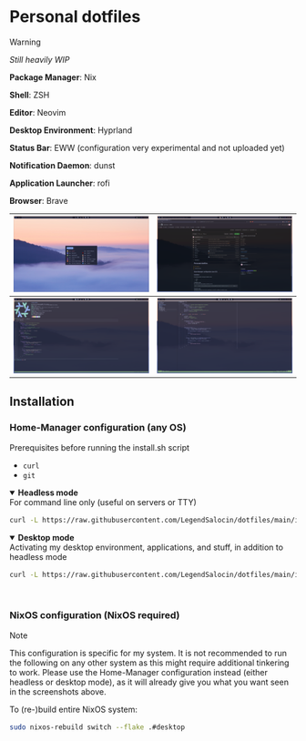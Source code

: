 # Personal dotfiles

> [!WARNING]  
> *Still heavily WIP*

<b>Package Manager</b>: Nix

<b>Shell</b>: ZSH

<b>Editor</b>: Neovim

<b>Desktop Environment</b>: Hyprland

<b>Status Bar</b>: EWW (configuration very experimental and not uploaded yet)

<b>Notification Daemon</b>: dunst

<b>Application Launcher</b>: rofi

<b>Browser</b>: Brave


| ![Images](resources/2023-11-29-213212_hyprshot.png) | ![Images](resources/2023-11-29-203138_hyprshot.png) |
|:---:|:---:|
| ![Images](resources/2023-11-29-203408_hyprshot.png) | ![Images](resources/2023-11-29-203439_hyprshot.png) |

## Installation

### Home-Manager configuration (any OS)
Prerequisites before running the install.sh script
* `curl`
* `git`

<details open>
  <summary><b>Headless mode</b></summary>
  For command line only (useful on servers or TTY)
  
  ```sh 
  curl -L https://raw.githubusercontent.com/LegendSalocin/dotfiles/main/install.sh | sh -s headless
  ```
</details>

<details open>
  <summary><b>Desktop mode</b></summary>
  Activating my desktop environment, applications, and stuff, in addition to headless mode
  
  ```sh
  curl -L https://raw.githubusercontent.com/LegendSalocin/dotfiles/main/install.sh | sh -s desktop
  ```
</details>

<br/>

### NixOS configuration (NixOS required)

> [!NOTE]  
> This configuration is specific for my system. It is not recommended to run the following on any other system as this might require additional tinkering to work. Please use the Home-Manager configuration instead (either headless or desktop mode), as it will already give you what you want seen in the screenshots above.

To (re-)build entire NixOS system:
```sh
sudo nixos-rebuild switch --flake .#desktop
```

